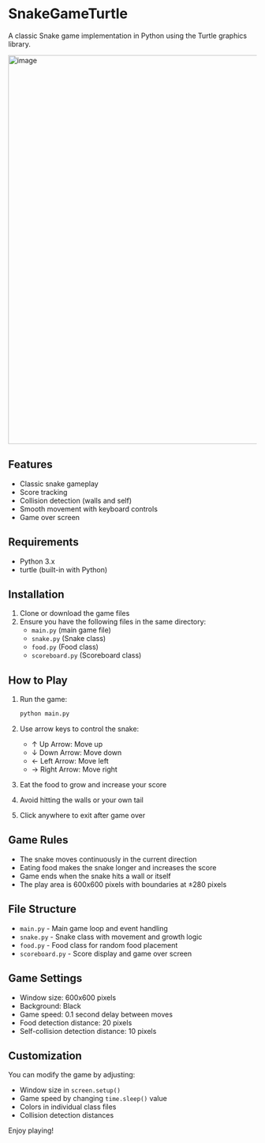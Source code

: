 # SnakeGameTurtle

A classic Snake game implementation in Python using the Turtle graphics library.

<img width="748" height="787" alt="image" src="https://github.com/user-attachments/assets/2db5b20a-125b-48cc-b607-d47c61d581e1" />

## Features

- Classic snake gameplay
- Score tracking
- Collision detection (walls and self)
- Smooth movement with keyboard controls
- Game over screen

## Requirements

- Python 3.x
- turtle (built-in with Python)

## Installation

1. Clone or download the game files
2. Ensure you have the following files in the same directory:
   - `main.py` (main game file)
   - `snake.py` (Snake class)
   - `food.py` (Food class)
   - `scoreboard.py` (Scoreboard class)

## How to Play

1. Run the game:
   ```bash
   python main.py
   ```

2. Use arrow keys to control the snake:
   - ↑ Up Arrow: Move up
   - ↓ Down Arrow: Move down
   - ← Left Arrow: Move left
   - → Right Arrow: Move right

3. Eat the food to grow and increase your score
4. Avoid hitting the walls or your own tail
5. Click anywhere to exit after game over

## Game Rules

- The snake moves continuously in the current direction
- Eating food makes the snake longer and increases the score
- Game ends when the snake hits a wall or itself
- The play area is 600x600 pixels with boundaries at ±280 pixels

## File Structure

- `main.py` - Main game loop and event handling
- `snake.py` - Snake class with movement and growth logic
- `food.py` - Food class for random food placement
- `scoreboard.py` - Score display and game over screen

## Game Settings

- Window size: 600x600 pixels
- Background: Black
- Game speed: 0.1 second delay between moves
- Food detection distance: 20 pixels
- Self-collision detection distance: 10 pixels

## Customization

You can modify the game by adjusting:
- Window size in `screen.setup()`
- Game speed by changing `time.sleep()` value
- Colors in individual class files
- Collision detection distances

Enjoy playing!
